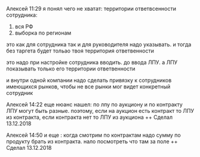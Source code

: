 Алексей 11:29
я понял чего не хватат: территории ответвсенности сотрудника:
1. вся РФ
2. выборка по регионам

это как для сотрудника так и для руководителя надо указывать. и тогда без таргета будет тольао твоя территория ответвенности

это надо при настройке сотрудника вводить. до ввода ЛПУ. а ЛПУ показывать только его территории ответвенности

и внутри одной компании надо сделать привязку к сотрудников имеющихся рынков, чтобы не все рынки мог видет конкретный сотрудник 

Алексей 14:22 
еще нюанс нашел: по лпу
по аукциону и по контракту ЛПУ могут быть разные.  поэтому, если на аукцион есть контракт то ЛПУ из контракта,  если контракта нет то ЛПУ из аукциона
++ Сделал 13.12.2018

Алексей 14:50
и еще : когда смотрим по контрактам надо сумму по продукту брать из контракта. нало посмотреть что там за поле
++ Сделал 13.12.2018